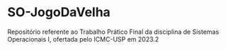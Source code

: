 # SO-JogoDaVelha
Repositório referente ao Trabalho Prático Final da disciplina de Sistemas Operacionais I, ofertada pelo ICMC-USP em 2023.2
